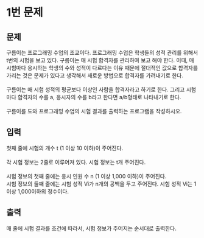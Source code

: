 # 1번 문제
## 문제
구름이는 프로그래밍 수업의 조교이다. 프로그래밍 수업은 학생들의 성적 관리를 위해서 t번의 시험을 보고 있다. 구름이는 매 시험 합격자를 관리하여 보고 해야 한다. 이때, 매 시험마다 응시하는 학생의 수와 성적이 다르다는 이유 때문에 절대적인 값으로 합격자를 가리는 것은 문제가 있다고 생각해서 새로운 방법으로 합격자를 가려내기로 한다.
<br><br>
구름이는 매 시험 성적의 평균보다 이상인 사람을 합격자라고 하기로 한다. 그리고 시험마다 합격자의 수를 a, 응시자의 수를 b라고 한다면 a/b형태로 나타내기로 한다.
<br><br>
구름이를 도와 프로그래밍 수업의 시험 결과를 출력하는 프로그램을 작성하시오.

## 입력
첫째 줄에 시험의 개수 t (1 이상 10 이하)이 주어진다.
<br><br>
각 시험 정보는 2줄로 이루어져 있다. 시험 정보는 t개 주어진다.
<br><br>
시험 정보의 첫째 줄에는 응시 인원 수 n (1 이상 1,000 이하)이 주어진다.
<br>
시험 정보의 둘째 줄에는 시험 성적 Vi가 n개의 공백을 두고 주어진다. 시험 성적 Vi는 1이상 1,000이하의 정수이다.

## 출력
매 줄에 시험 결과를 조건에 따라서, 시험 정보가 주어지는 순서대로 출력한다.